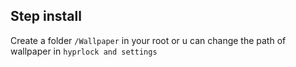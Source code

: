 ## Step install
Create a folder `/Wallpaper` in your root or u can change the path of wallpaper in `hyprlock and settings`
